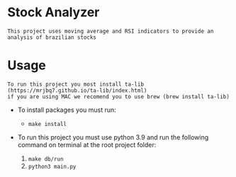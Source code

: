 # Stock Analyzer 

    This project uses moving average and RSI indicators to provide an analysis of brazilian stocks

# Usage 
    To run this project you most install ta-lib (https://mrjbq7.github.io/ta-lib/index.html)
    if you are using MAC we recomend you to use brew (brew install ta-lib)

* To install packages you must run: 
  * `make install`


* To run this project you must use python 3.9 and run the following command on terminal at the root project folder:


  1. `make db/run`
  2. `python3 main.py`
